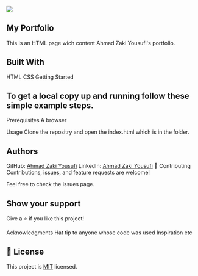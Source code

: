 ![](https://img.shields.io/badge/Microverse-blueviolet)

## My Portfolio
This is an HTML psge wich content Ahmad Zaki Yousufi's portfolio.

## Built With
HTML
CSS
Getting Started
## To get a local copy up and running follow these simple example steps.

Prerequisites
A browser

Usage
Clone the repositry and open the index.html which is in the folder.

## Authors
GitHub: [Ahmad Zaki Yousufi](https://github.com/zakiyousufi)
LinkedIn: [Ahmad Zaki Yousufi](https://www.linkedin.com/in/ahmadzaki-yousufi-055214217/)
🤝 Contributing
Contributions, issues, and feature requests are welcome!

Feel free to check the issues page.

## Show your support
Give a ⭐️ if you like this project!

Acknowledgments
Hat tip to anyone whose code was used
Inspiration
etc

## 📝 License

This project is [MIT](./MIT.md) licensed.
